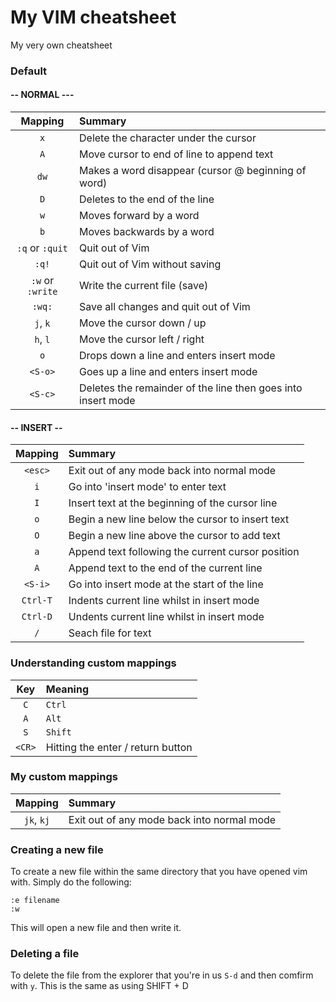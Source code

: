 # My VIM cheatsheet

My very own cheatsheet

### Default

#### -- NORMAL ---

|     Mapping      | Summary                                                      |
| :--------------: | :----------------------------------------------------------- |
|       `x`        | Delete the character under the cursor                        |
|       `A`        | Move cursor to end of line to append text                    |
|       `dw`       | Makes a word disappear (cursor @ beginning of word)          |
|       `D`        | Deletes to the end of the line                               |
|       `w`        | Moves forward by a word                                      |
|       `b`        | Moves backwards by a word                                    |
| `:q` or `:quit`  | Quit out of Vim                                              |
|      `:q!`       | Quit out of Vim without saving                               |
| `:w` or `:write` | Write the current file (save)                                |
|      `:wq:`      | Save all changes and quit out of Vim                         |
|     `j`, `k`     | Move the cursor down / up                                    |
|     `h`, `l`     | Move the cursor left / right                                 |
|       `o`        | Drops down a line and enters insert mode                     |
|     `<S-o>`      | Goes up a line and enters insert mode                        |
|     `<S-c>`      | Deletes the remainder of the line then goes into insert mode |

#### -- INSERT --

| Mapping  | Summary                                           |
| :------: | :------------------------------------------------ |
| `<esc>`  | Exit out of any mode back into normal mode        |
|   `i`    | Go into 'insert mode' to enter text               |
|   `I`    | Insert text at the beginning of the cursor line   |
|   `o`    | Begin a new line below the cursor to insert text  |
|   `O`    | Begin a new line above the cursor to add text     |
|   `a`    | Append text following the current cursor position |
|   `A`    | Append text to the end of the current line        |
| `<S-i>`  | Go into insert mode at the start of the line      |
| `Ctrl-T` | Indents current line whilst in insert mode        |
| `Ctrl-D` | Undents current line whilst in insert mode        |
|   `/`    | Seach file for text                               |

### Understanding custom mappings

|  Key   | Meaning                           |
| :----: | :-------------------------------- |
|  `C`   | `Ctrl`                            |
|  `A`   | `Alt`                             |
|  `S`   | `Shift`                           |
| `<CR>` | Hitting the enter / return button |

### My custom mappings

|  Mapping   | Summary                                    |
| :--------: | :----------------------------------------- |
| `jk`, `kj` | Exit out of any mode back into normal mode |

### Creating a new file

To create a new file within the same directory that you have opened vim with.
Simply do the following:

```
:e filename
:w
```

This will open a new file and then write it.

### Deleting a file

To delete the file from the explorer that you're in us `S-d` and then comfirm
with `y`. This is the same as using SHIFT + D
